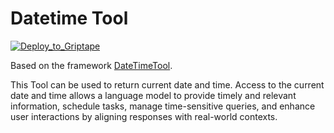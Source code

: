 # Datetime Tool

[![Deploy_to_Griptape](https://github.com/griptape-ai/griptape-cloud/assets/2302515/4fd57873-5c93-44a8-8fa3-ac1bf7d73bcc)](https://cloud.griptape.ai/tools/create?sample-name=datetime&type=sample)

Based on the framework [DateTimeTool](https://github.com/griptape-ai/griptape/blob/main/griptape/tools/date_time/tool.py).

This Tool can be used to return current date and time. Access to the current date and time allows a language model to provide timely and relevant information, schedule tasks, manage time-sensitive queries, and enhance user interactions by aligning responses with real-world contexts.
